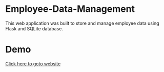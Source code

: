 # Employee-Data-Management
This web application was built to store and manage employee data using Flask and SQLite database.
# Demo
<a href="https://employee-data-management.herokuapp.com/">Click here to goto website</a>
